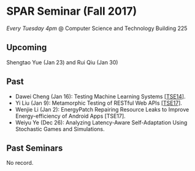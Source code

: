 # SPAR Seminar (Fall 2017)

*Every Tuesday 4pm* @ Computer Science and Technology Building 225

## Upcoming

Shengtao Yue (Jan 23) and Rui Qiu (Jan 30)

## Past

* Dawei Cheng (Jan 16): Testing Machine Learning Systems [[TSE14]](http://ieeexplore.ieee.org/stamp/stamp.jsp?tp=&arnumber=6682887).
* Yi Liu (Jan 9): Metamorphic Testing of RESTful Web APIs [[TSE17]](http://www.lsi.us.es/~jtroya/publications/TSE2017_REST_prePrint.pdf).
* Wenjie Li (Jan 2): EnergyPatch Repairing Resource Leaks to Improve Energy-efficiency of Android Apps [TSE17].
* Weiyu Ye (Dec 26): Analyzing Latency-Aware Self-Adaptation Using Stochastic Games and Simulations.

## Past Seminars

No record.